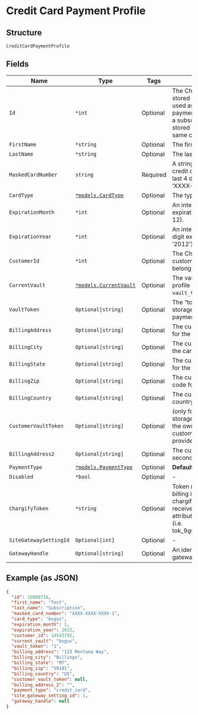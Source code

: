 
# Credit Card Payment Profile

## Structure

`CreditCardPaymentProfile`

## Fields

| Name | Type | Tags | Description |
|  --- | --- | --- | --- |
| `Id` | `*int` | Optional | The Chargify-assigned ID of the stored card. This value can be used as an input to payment_profile_id when creating a subscription, in order to re-use a stored payment profile for the same customer. |
| `FirstName` | `*string` | Optional | The first name of the card holder. |
| `LastName` | `*string` | Optional | The last name of the card holder. |
| `MaskedCardNumber` | `string` | Required | A string representation of the credit card number with all but the last 4 digits masked with X’s (i.e. ‘XXXX-XXXX-XXXX-1234’). |
| `CardType` | [`*models.CardType`](../../doc/models/card-type.md) | Optional | The type of card used. |
| `ExpirationMonth` | `*int` | Optional | An integer representing the expiration month of the card(1 – 12). |
| `ExpirationYear` | `*int` | Optional | An integer representing the 4-digit expiration year of the card(i.e. ‘2012’). |
| `CustomerId` | `*int` | Optional | The Chargify-assigned id for the customer record to which the card belongs. |
| `CurrentVault` | [`*models.CurrentVault`](../../doc/models/current-vault.md) | Optional | The vault that stores the payment profile with the provided `vault_token`. Use `bogus` for testing. |
| `VaultToken` | `Optional[string]` | Optional | The “token” provided by your vault storage for an already stored payment profile. |
| `BillingAddress` | `Optional[string]` | Optional | The current billing street address for the card. |
| `BillingCity` | `Optional[string]` | Optional | The current billing address city for the card. |
| `BillingState` | `Optional[string]` | Optional | The current billing address state for the card. |
| `BillingZip` | `Optional[string]` | Optional | The current billing address zip code for the card. |
| `BillingCountry` | `Optional[string]` | Optional | The current billing address country for the card. |
| `CustomerVaultToken` | `Optional[string]` | Optional | (only for Authorize.Net CIM storage): the customerProfileId for the owner of the customerPaymentProfileId provided as the vault_token. |
| `BillingAddress2` | `Optional[string]` | Optional | The current billing street address, second line, for the card. |
| `PaymentType` | [`*models.PaymentType`](../../doc/models/payment-type.md) | Optional | **Default**: `"credit_card"` |
| `Disabled` | `*bool` | Optional | - |
| `ChargifyToken` | `*string` | Optional | Token received after sending billing information using chargify.js. This token will only be received if passed as a sole attribute of credit_card_attributes (i.e. tok_9g6hw85pnpt6knmskpwp4ttt) |
| `SiteGatewaySettingId` | `Optional[int]` | Optional | - |
| `GatewayHandle` | `Optional[string]` | Optional | An identifier of connected gateway. |

## Example (as JSON)

```json
{
  "id": 10088716,
  "first_name": "Test",
  "last_name": "Subscription",
  "masked_card_number": "XXXX-XXXX-XXXX-1",
  "card_type": "bogus",
  "expiration_month": 1,
  "expiration_year": 2022,
  "customer_id": 14543792,
  "current_vault": "bogus",
  "vault_token": "1",
  "billing_address": "123 Montana Way",
  "billing_city": "Billings",
  "billing_state": "MT",
  "billing_zip": "59101",
  "billing_country": "US",
  "customer_vault_token": null,
  "billing_address_2": "",
  "payment_type": "credit_card",
  "site_gateway_setting_id": 1,
  "gateway_handle": null
}
```

